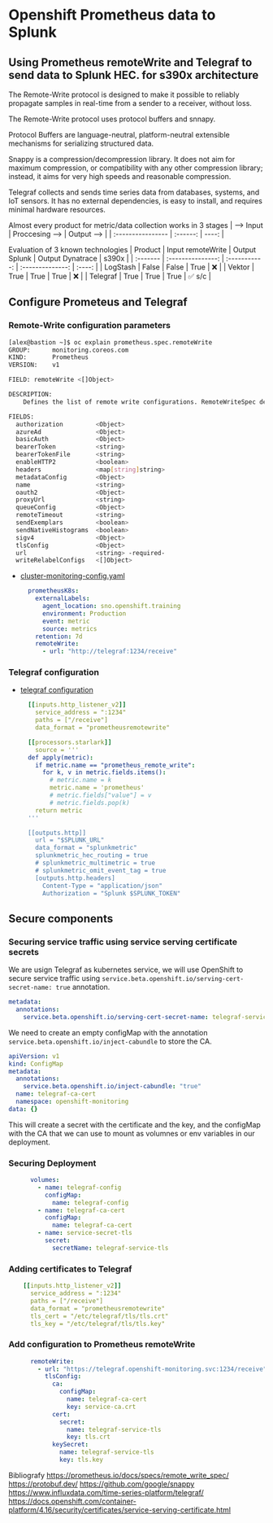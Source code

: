# Openshift Prometheus data to Splunk
## Using Prometheus remoteWrite and Telegraf to send data to Splunk HEC. for s390x architecture

The Remote-Write protocol is designed to make it possible to reliably propagate samples in real-time from a sender to a receiver, without loss. 

The Remote-Write protocol uses protocol buffers and snnapy.

Protocol Buffers are language-neutral, platform-neutral extensible mechanisms for serializing structured data. 

Snappy is a compression/decompression library. It does not aim for maximum compression, or compatibility with any other compression library; instead, it aims for very high speeds and reasonable compression.

Telegraf collects and sends time series data from databases, systems, and IoT sensors. It has no external dependencies, is easy to install, and requires minimal hardware resources.

Almost every product for metric/data collection works in 3 stages
| --> Input  | Proccesing --> | Output --> |
| :---------------- | :------: | ----: |



Evaluation of 3 known technologies
| Product  | Input remoteWrite | Output Splunk | Output Dynatrace |  s390x |
| :------- | :---------------: | :-----------: | :--------------: | :----: |
| LogStash | False | False | True | ❌ |
| Vektor | True | True | True | ❌ |
| Telegraf | True | True | True | ✅ s/c |


## Configure Prometeus and Telegraf
### Remote-Write configuration parameters
```bash
[alex@bastion ~]$ oc explain prometheus.spec.remoteWrite
GROUP:      monitoring.coreos.com
KIND:       Prometheus
VERSION:    v1

FIELD: remoteWrite <[]Object>

DESCRIPTION:
    Defines the list of remote write configurations. RemoteWriteSpec defines the configuration to write samples from Prometheus to a remote endpoint.

FIELDS:
  authorization	        <Object>
  azureAd               <Object>
  basicAuth             <Object>
  bearerToken           <string>
  bearerTokenFile       <string>
  enableHTTP2	        <boolean>
  headers               <map[string]string>
  metadataConfig        <Object>
  name	                <string>
  oauth2                <Object>
  proxyUrl              <string>
  queueConfig           <Object>
  remoteTimeout	        <string>
  sendExemplars	        <boolean>
  sendNativeHistograms	<boolean>
  sigv4	                <Object>
  tlsConfig         	<Object>
  url	                <string> -required-
  writeRelabelConfigs	<[]Object>
```

- [cluster-monitoring-config.yaml](./cluster-monitoring-config.yaml)
  ```yaml
    prometheusK8s:
      externalLabels:
        agent_location: sno.openshift.training
        environment: Production
        event: metric
        source: metrics
      retention: 7d
      remoteWrite:
        - url: "http://telegraf:1234/receive"
  ```
### Telegraf configuration
- [telegraf configuration](./telegraf-configmap-splunk.yaml)
  ```yaml
    [[inputs.http_listener_v2]]
      service_address = ":1234"
      paths = ["/receive"]
      data_format = "prometheusremotewrite"

    [[processors.starlark]]
      source = '''
    def apply(metric):
      if metric.name == "prometheus_remote_write":
        for k, v in metric.fields.items():
          # metric.name = k
          metric.name = 'prometheus'
          # metric.fields["value"] = v
          # metric.fields.pop(k)
      return metric
    '''

    [[outputs.http]]
      url = "$SPLUNK_URL"
      data_format = "splunkmetric"
      splunkmetric_hec_routing = true
      # splunkmetric_multimetric = true
      # splunkmetric_omit_event_tag = true
      [outputs.http.headers]
        Content-Type = "application/json"
        Authorization = "Splunk $SPLUNK_TOKEN"
  ```

## Secure components
### Securing service traffic using service serving certificate secrets

We are usign Telegraf as kubernetes service, we will use OpenShift to secure service traffic using ```service.beta.openshift.io/serving-cert-secret-name: true``` annotation.

```yaml
metadata:
  annotations:
    service.beta.openshift.io/serving-cert-secret-name: telegraf-service-tls 
```

We need to create an empty configMap with the annotation ```service.beta.openshift.io/inject-cabundle``` to store the CA.
```yaml
apiVersion: v1
kind: ConfigMap
metadata:
  annotations:
    service.beta.openshift.io/inject-cabundle: "true"
  name: telegraf-ca-cert
  namespace: openshift-monitoring
data: {}
```

This will create a secret with the certificate and the key, and the configMap with the CA that we can use to mount as volumnes or env variables in our deployment.

### Securing Deployment
```yaml
      volumes:
        - name: telegraf-config
          configMap:
            name: telegraf-config
        - name: telegraf-ca-cert
          configMap:
            name: telegraf-ca-cert
        - name: service-secret-tls
          secret:
            secretName: telegraf-service-tls 
```
### Adding certificates to Telegraf
```yaml
    [[inputs.http_listener_v2]]
      service_address = ":1234"
      paths = ["/receive"]
      data_format = "prometheusremotewrite"
      tls_cert = "/etc/telegraf/tls/tls.crt"
      tls_key = "/etc/telegraf/tls/tls.key"
```
### Add configuration to Prometheus remoteWrite
```yaml
      remoteWrite:
        - url: "https://telegraf.openshift-monitoring.svc:1234/receive"
          tlsConfig:
            ca:
              configMap:
                name: telegraf-ca-cert
                key: service-ca.crt
            cert:
              secret:
                name: telegraf-service-tls 
                key: tls.crt 
            keySecret:
              name: telegraf-service-tls 
              key: tls.key

```

Bibliografy
https://prometheus.io/docs/specs/remote_write_spec/
https://protobuf.dev/
https://github.com/google/snappy
https://www.influxdata.com/time-series-platform/telegraf/
https://docs.openshift.com/container-platform/4.16/security/certificates/service-serving-certificate.html